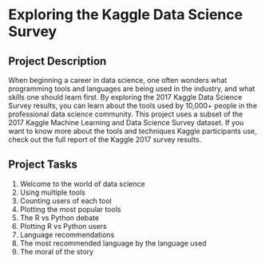 # Exploring the Kaggle Data Science Survey

## Project Description
When beginning a career in data science, one often wonders what programming tools and languages are being used in the industry, and what skills one should learn first. By exploring the 2017 Kaggle Data Science Survey results, you can learn about the tools used by 10,000+ people in the professional data science community. This project uses a subset of the 2017 Kaggle Machine Learning and Data Science Survey dataset. If you want to know more about the tools and techniques Kaggle participants use, check out the full report of the Kaggle 2017 survey results.

## Project Tasks
  1. Welcome to the world of data science
  2. Using multiple tools
  3. Counting users of each tool
  4. Plotting the most popular tools
  5. The R vs Python debate
  6. Plotting R vs Python users
  7. Language recommendations
  8. The most recommended language by the language used
  9. The moral of the story
